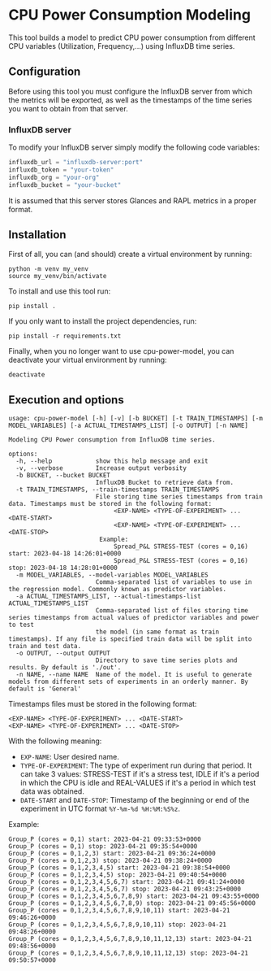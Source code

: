 # CPU Power Consumption Modeling

This tool builds a model to predict CPU power consumption from different CPU variables (Utilization, Frequency,...) using InfluxDB time series.

## Configuration

Before using this tool you must configure the InfluxDB server from which the metrics will be exported, as well as the timestamps of the time series you want to obtain from that server.

### InfluxDB server

To modify your InfluxDB server simply modify the following code variables:

```python
influxdb_url = "influxdb-server:port"
influxdb_token = "your-token"
influxdb_org = "your-org"
influxdb_bucket = "your-bucket"
```

It is assumed that this server stores Glances and RAPL metrics in a proper format.

## Installation

First of all, you can (and should) create a virtual environment by running:

```
python -m venv my_venv
source my_venv/bin/activate
```

To install and use this tool run:

```
pip install .
```

If you only want to install the project dependencies, run:

```
pip install -r requirements.txt
```

Finally, when you no longer want to use cpu-power-model, you can deactivate your virtual environment by running:

``` 
deactivate
```

## Execution and options

```shell
usage: cpu-power-model [-h] [-v] [-b BUCKET] [-t TRAIN_TIMESTAMPS] [-m MODEL_VARIABLES] [-a ACTUAL_TIMESTAMPS_LIST] [-o OUTPUT] [-n NAME]

Modeling CPU Power consumption from InfluxDB time series.

options:
  -h, --help            show this help message and exit
  -v, --verbose         Increase output verbosity
  -b BUCKET, --bucket BUCKET
                        InfluxDB Bucket to retrieve data from.
  -t TRAIN_TIMESTAMPS, --train-timestamps TRAIN_TIMESTAMPS
                        File storing time series timestamps from train data. Timestamps must be stored in the following format:
                             <EXP-NAME> <TYPE-OF-EXPERIMENT> ... <DATE-START>
                             <EXP-NAME> <TYPE-OF-EXPERIMENT> ... <DATE-STOP>
                         Example:
                             Spread_P&L STRESS-TEST (cores = 0,16) start: 2023-04-18 14:26:01+0000
                             Spread_P&L STRESS-TEST (cores = 0,16) stop: 2023-04-18 14:28:01+0000
  -m MODEL_VARIABLES, --model-variables MODEL_VARIABLES
                        Comma-separated list of variables to use in the regression model. Commonly known as predictor variables.
  -a ACTUAL_TIMESTAMPS_LIST, --actual-timestamps-list ACTUAL_TIMESTAMPS_LIST
                        Comma-separated list of files storing time series timestamps from actual values of predictor variables and power to test
                        the model (in same format as train timestamps). If any file is specified train data will be split into train and test data.
  -o OUTPUT, --output OUTPUT
                        Directory to save time series plots and results. By default is './out'.
  -n NAME, --name NAME  Name of the model. It is useful to generate models from different sets of experiments in an orderly manner. By default is 'General'
```

Timestamps files must be stored in the following format:
```shell
<EXP-NAME> <TYPE-OF-EXPERIMENT> ... <DATE-START>
<EXP-NAME> <TYPE-OF-EXPERIMENT> ... <DATE-STOP>
```
With the following meaning:
- `EXP-NAME`: User desired name.
- `TYPE-OF-EXPERIMENT`: The type of experiment run during that period. It can take 3 values: STRESS-TEST if it's a stress test, IDLE if it's a period in which the CPU is idle and REAL-VALUES if it's a period in which test data was obtained.
- `DATE-START` and `DATE-STOP`: Timestamp of the beginning or end of the experiment in UTC format `%Y-%m-%d %H:%M:%S%z`.

Example:
```shell
Group_P (cores = 0,1) start: 2023-04-21 09:33:53+0000
Group_P (cores = 0,1) stop: 2023-04-21 09:35:54+0000
Group_P (cores = 0,1,2,3) start: 2023-04-21 09:36:24+0000
Group_P (cores = 0,1,2,3) stop: 2023-04-21 09:38:24+0000
Group_P (cores = 0,1,2,3,4,5) start: 2023-04-21 09:38:54+0000
Group_P (cores = 0,1,2,3,4,5) stop: 2023-04-21 09:40:54+0000
Group_P (cores = 0,1,2,3,4,5,6,7) start: 2023-04-21 09:41:24+0000
Group_P (cores = 0,1,2,3,4,5,6,7) stop: 2023-04-21 09:43:25+0000
Group_P (cores = 0,1,2,3,4,5,6,7,8,9) start: 2023-04-21 09:43:55+0000
Group_P (cores = 0,1,2,3,4,5,6,7,8,9) stop: 2023-04-21 09:45:56+0000
Group_P (cores = 0,1,2,3,4,5,6,7,8,9,10,11) start: 2023-04-21 09:46:26+0000
Group_P (cores = 0,1,2,3,4,5,6,7,8,9,10,11) stop: 2023-04-21 09:48:26+0000
Group_P (cores = 0,1,2,3,4,5,6,7,8,9,10,11,12,13) start: 2023-04-21 09:48:56+0000
Group_P (cores = 0,1,2,3,4,5,6,7,8,9,10,11,12,13) stop: 2023-04-21 09:50:57+0000
```